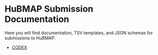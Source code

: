 # HuBMAP Submission Documentation

Here you will find documentation, TSV templates, and JSON schemas
for submissions to HuBMAP.

- [CODEX](codex)
